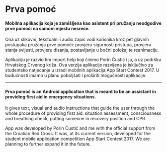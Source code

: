 # Prva pomoć
#### Mobilna aplikacija koja je zamišljena kao asistent pri pružanju neodgodive prve pomoći na samom mjestu nesreće.
Ona uz slikovni, tekstualni i audio zapis vodi korisnika kroz pet glavnih postupaka pružanja prve pomoći: provjeru sigurnosti pristupa, provjeru stanja svijesti, provjeru disanja, postavljanje u bočni položaj te reanimaciju.

Aplikaciju je razvio tim Import help koji činimo Porin Ćustić i ja, a uz podršku Hrvatskog Crvenog križa. 
Ova verzija aplikacije razvijena je isključivo za studentsko natjecanje u izradi mobilnih aplikacija App Start Contest 2017.
U budućnosti imamo u planu poboljšati i proširiti mogućnosti aplikacije.

-------------------------------

#### Prva pomoć is an Android application that is meant to be an assistant in providing first aid in emergency situations.

It gives text, visual and audio instructions that guide the user through the whole procedure of providing first aid: situation assessment, consciousness and breathing check, putting someone in recovery position and CPR.

App was developed by Porin Ćustić and me with the official support from the Croatian Red Cross.
It was, at its current version, developed for the student mobile application competition App Start Contest 2017.
We are planning to further expand it in the future.

